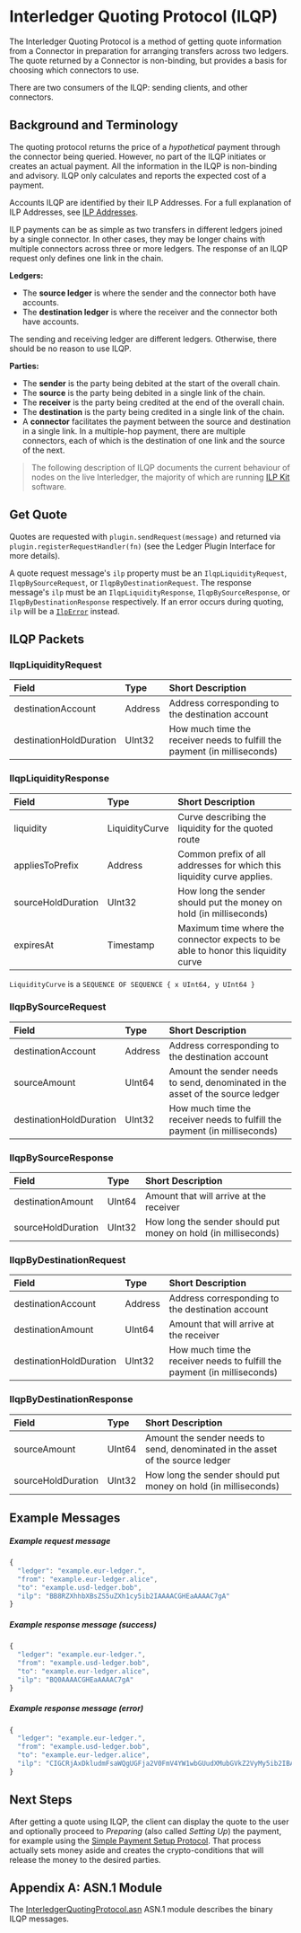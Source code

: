 # Interledger Quoting Protocol (ILQP)

The Interledger Quoting Protocol is a method of getting quote information from a Connector in preparation for arranging transfers across two ledgers. The quote returned by a Connector is non-binding, but provides a basis for choosing which connectors to use.

There are two consumers of the ILQP: sending clients, and other connectors.

## Background and Terminology

The quoting protocol returns the price of a _hypothetical_ payment through the connector being queried. However, no part of the ILQP initiates or creates an actual payment. All the information in the ILQP is non-binding and advisory. ILQP only calculates and reports the expected cost of a payment.

Accounts ILQP are identified by their ILP Addresses. For a full explanation of ILP Addresses, see [ILP Addresses](../0015-ilp-addresses/0015-ilp-addresses.md).

ILP payments can be as simple as two transfers in different ledgers joined by a single connector. In other cases, they may be longer chains with multiple connectors across three or more ledgers. The response of an ILQP request only defines one link in the chain.

**Ledgers:**

* The **source ledger** is where the sender and the connector both have accounts.
* The **destination ledger** is where the receiver and the connector both have accounts.

The sending and receiving ledger are different ledgers. Otherwise, there should be no reason to use ILQP.

**Parties:**

* The **sender** is the party being debited at the start of the overall chain.
* The **source** is the party being debited in a single link of the chain.
* The **receiver** is the party being credited at the end of the overall chain.
* The **destination** is the party being credited in a single link of the chain.
* A **connector** facilitates the payment between the source and destination in a single link. In a multiple-hop payment, there are multiple connectors, each of which is the destination of one link and the source of the next.

> The following description of ILQP documents the current behaviour of nodes on the live Interledger, the majority of which are running [ILP Kit](https://github.com/interledgerjs/ilp-kit) software.

## Get Quote

Quotes are requested with `plugin.sendRequest(message)` and returned via `plugin.registerRequestHandler(fn)` (see the Ledger Plugin Interface for more details).

A quote request message's `ilp` property must be an `IlqpLiquidityRequest`, `IlqpBySourceRequest`, or `IlqpByDestinationRequest`. The response message's `ilp` must be an `IlqpLiquidityResponse`, `IlqpBySourceResponse`, or `IlqpByDestinationResponse` respectively. If an error occurs during quoting, `ilp` will be a [`IlpError`](../0003-interledger-protocol/0003-interledger-protocol.md#ilp-error-format) instead.

## ILQP Packets
### IlqpLiquidityRequest

| Field | Type | Short Description |
|:--|:--|:--|
| destinationAccount | Address | Address corresponding to the destination account |
| destinationHoldDuration | UInt32 | How much time the receiver needs to fulfill the payment (in milliseconds) |

### IlqpLiquidityResponse

| Field | Type | Short Description |
|:--|:--|:--|
| liquidity | LiquidityCurve | Curve describing the liquidity for the quoted route |
| appliesToPrefix | Address | Common prefix of all addresses for which this liquidity curve applies. |
| sourceHoldDuration | UInt32 | How long the sender should put the money on hold (in milliseconds) |
| expiresAt | Timestamp | Maximum time where the connector expects to be able to honor this liquidity curve |

`LiquidityCurve` is a `SEQUENCE OF SEQUENCE { x UInt64, y UInt64 }`

### IlqpBySourceRequest

| Field | Type | Short Description |
|:--|:--|:--|
| destinationAccount | Address | Address corresponding to the destination account |
| sourceAmount | UInt64 | Amount the sender needs to send, denominated in the asset of the source ledger |
| destinationHoldDuration | UInt32 | How much time the receiver needs to fulfill the payment (in milliseconds) |

### IlqpBySourceResponse

| Field | Type | Short Description |
|:--|:--|:--|
| destinationAmount | UInt64 | Amount that will arrive at the receiver |
| sourceHoldDuration | UInt32 | How long the sender should put money on hold (in milliseconds) |

### IlqpByDestinationRequest

| Field | Type | Short Description |
|:--|:--|:--|
| destinationAccount | Address | Address corresponding to the destination account |
| destinationAmount | UInt64 | Amount that will arrive at the receiver |
| destinationHoldDuration | UInt32 | How much time the receiver needs to fulfill the payment (in milliseconds) |

### IlqpByDestinationResponse

| Field | Type | Short Description |
|:--|:--|:--|
| sourceAmount | UInt64 | Amount the sender needs to send, denominated in the asset of the source ledger |
| sourceHoldDuration | UInt32 | How long the sender should put money on hold (in milliseconds) |

## Example Messages
##### Example request message

```js
{
  "ledger": "example.eur-ledger.",
  "from": "example.eur-ledger.alice",
  "to": "example.usd-ledger.bob",
  "ilp": "BB8RZXhhbXBsZS5uZXh1cy5ib2IAAAACGHEaAAAAC7gA"
}
```

##### Example response message (success)

```js
{
  "ledger": "example.eur-ledger.",
  "from": "example.usd-ledger.bob",
  "to": "example.eur-ledger.alice",
  "ilp": "BQ0AAAACGHEaAAAAC7gA"
}
```

##### Example response message (error)

```js
{
  "ledger": "example.eur-ledger.",
  "from": "example.usd-ledger.bob",
  "to": "example.eur-ledger.alice",
  "ilp": "CIGCRjAxDkludmFsaWQgUGFja2V0FmV4YW1wbGUudXMubGVkZ2VyMy5ib2IBAhlleGFtcGxlLnVzLmxlZGdlcjIuY29ubmllGWV4YW1wbGUudXMubGVkZ2VyMS5jb25yYWQTMjAxNzA1MTExNzIyMTguOTk2Wg17ImZvbyI6ImJhciJ9AA=="
}
```

## Next Steps

After getting a quote using ILQP, the client can display the quote to the user and optionally proceed to _Preparing_ (also called _Setting Up_) the payment, for example using the [Simple Payment Setup Protocol](https://github.com/interledger/rfcs/tree/master/0009-simple-payment-setup-protocol). That process actually sets money aside and creates the crypto-conditions that will release the money to the desired parties.

## Appendix A: ASN.1 Module

The [InterledgerQuotingProtocol.asn](../asn1/InterledgerQuotingProtocol.asn) ASN.1 module describes the binary ILQP messages.
